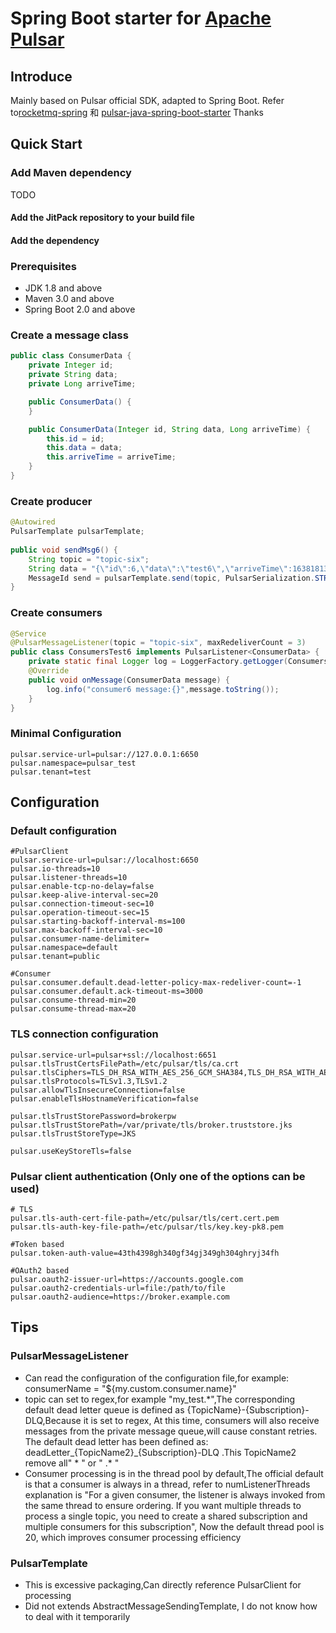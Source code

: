# Spring Boot starter for [Apache Pulsar](https://pulsar.apache.org/)

## Introduce
Mainly based on Pulsar official SDK, adapted to Spring Boot. Refer to[rocketmq-spring](https://github.com/apache/rocketmq-spring) 和 [pulsar-java-spring-boot-starter](https://github.com/majusko/pulsar-java-spring-boot-starter) Thanks

## Quick Start
### Add Maven dependency
TODO
#### Add the JitPack repository to your build file

#### Add the dependency

### Prerequisites
* JDK 1.8 and above 
* Maven 3.0 and above
* Spring Boot 2.0 and above

### Create a message class
```java
public class ConsumerData {
    private Integer id;
    private String data;
    private Long arriveTime;

    public ConsumerData() {
    }

    public ConsumerData(Integer id, String data, Long arriveTime) {
        this.id = id;
        this.data = data;
        this.arriveTime = arriveTime;
    }
}
```
### Create producer
``` java
@Autowired
PulsarTemplate pulsarTemplate;
    
public void sendMsg6() {
    String topic = "topic-six";
    String data = "{\"id\":6,\"data\":\"test6\",\"arriveTime\":1638181398}";
    MessageId send = pulsarTemplate.send(topic, PulsarSerialization.STRING, data);
}
```
### Create consumers
```java
@Service
@PulsarMessageListener(topic = "topic-six", maxRedeliverCount = 3)
public class ConsumersTest6 implements PulsarListener<ConsumerData> {
    private static final Logger log = LoggerFactory.getLogger(ConsumersTest6.class);
    @Override
    public void onMessage(ConsumerData message) {
        log.info("consumer6 message:{}",message.toString());
    }
}
```
### Minimal Configuration
```properties
pulsar.service-url=pulsar://127.0.0.1:6650
pulsar.namespace=pulsar_test
pulsar.tenant=test
```
## Configuration
### Default configuration
```properties
#PulsarClient
pulsar.service-url=pulsar://localhost:6650
pulsar.io-threads=10
pulsar.listener-threads=10
pulsar.enable-tcp-no-delay=false
pulsar.keep-alive-interval-sec=20
pulsar.connection-timeout-sec=10
pulsar.operation-timeout-sec=15
pulsar.starting-backoff-interval-ms=100
pulsar.max-backoff-interval-sec=10
pulsar.consumer-name-delimiter=
pulsar.namespace=default
pulsar.tenant=public

#Consumer
pulsar.consumer.default.dead-letter-policy-max-redeliver-count=-1
pulsar.consumer.default.ack-timeout-ms=3000
pulsar.consume-thread-min=20
pulsar.consume-thread-max=20
```
### TLS connection configuration
```properties
pulsar.service-url=pulsar+ssl://localhost:6651
pulsar.tlsTrustCertsFilePath=/etc/pulsar/tls/ca.crt
pulsar.tlsCiphers=TLS_DH_RSA_WITH_AES_256_GCM_SHA384,TLS_DH_RSA_WITH_AES_256_CBC_SHA
pulsar.tlsProtocols=TLSv1.3,TLSv1.2
pulsar.allowTlsInsecureConnection=false
pulsar.enableTlsHostnameVerification=false

pulsar.tlsTrustStorePassword=brokerpw
pulsar.tlsTrustStorePath=/var/private/tls/broker.truststore.jks
pulsar.tlsTrustStoreType=JKS

pulsar.useKeyStoreTls=false
```

### Pulsar client authentication (Only one of the options can be used)
```properties
# TLS
pulsar.tls-auth-cert-file-path=/etc/pulsar/tls/cert.cert.pem
pulsar.tls-auth-key-file-path=/etc/pulsar/tls/key.key-pk8.pem

#Token based
pulsar.token-auth-value=43th4398gh340gf34gj349gh304ghryj34fh

#OAuth2 based
pulsar.oauth2-issuer-url=https://accounts.google.com
pulsar.oauth2-credentials-url=file:/path/to/file
pulsar.oauth2-audience=https://broker.example.com
```

## Tips
### PulsarMessageListener
- Can read the configuration of the configuration file,for example: consumerName = "${my.custom.consumer.name}"
- topic can set to regex,for example "my_test.*",The corresponding default dead letter queue is defined as {TopicName}-{Subscription}-DLQ,Because it is set to regex, At this time, consumers will also receive messages from the private message queue,will cause constant retries. The default dead letter has been defined as: deadLetter_{TopicName2}_{Subscription}-DLQ .This TopicName2 remove all" \* " or " .\* "
- Consumer processing is in the thread pool by default,The official default is that a consumer is always in a thread, refer to numListenerThreads explanation is  "For a given consumer, the listener is always invoked from the same thread to ensure ordering. If you want multiple threads to process a single topic, you need to create a shared subscription and multiple consumers for this subscription", Now the default thread pool is 20, which improves consumer processing efficiency
### PulsarTemplate
- This is excessive packaging,Can directly reference PulsarClient for processing
- Did not extends AbstractMessageSendingTemplate, I do not know how to deal with it temporarily

